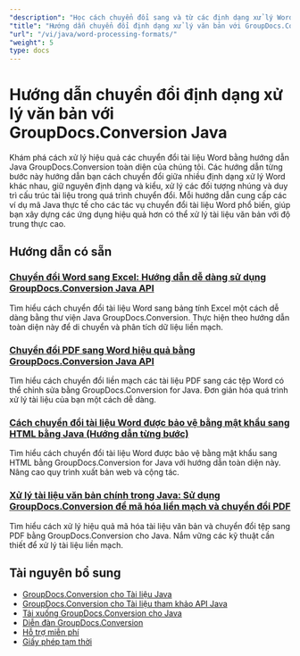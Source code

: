 ```yaml
---
"description": "Học cách chuyển đổi sang và từ các định dạng xử lý Word (DOC, DOCX, RTF, ODT) với các hướng dẫn Java của GroupDocs.Conversion."
"title": "Hướng dẫn chuyển đổi định dạng xử lý văn bản với GroupDocs.Conversion Java"
"url": "/vi/java/word-processing-formats/"
"weight": 5
type: docs
---
```

# Hướng dẫn chuyển đổi định dạng xử lý văn bản với GroupDocs.Conversion Java

Khám phá cách xử lý hiệu quả các chuyển đổi tài liệu Word bằng hướng dẫn Java GroupDocs.Conversion toàn diện của chúng tôi. Các hướng dẫn từng bước này hướng dẫn bạn cách chuyển đổi giữa nhiều định dạng xử lý Word khác nhau, giữ nguyên định dạng và kiểu, xử lý các đối tượng nhúng và duy trì cấu trúc tài liệu trong quá trình chuyển đổi. Mỗi hướng dẫn cung cấp các ví dụ mã Java thực tế cho các tác vụ chuyển đổi tài liệu Word phổ biến, giúp bạn xây dựng các ứng dụng hiệu quả hơn có thể xử lý tài liệu văn bản với độ trung thực cao.

## Hướng dẫn có sẵn

### [Chuyển đổi Word sang Excel: Hướng dẫn dễ dàng sử dụng GroupDocs.Conversion Java API](./convert-word-to-excel-groupdocs-java-guide/)
Tìm hiểu cách chuyển đổi tài liệu Word sang bảng tính Excel một cách dễ dàng bằng thư viện Java GroupDocs.Conversion. Thực hiện theo hướng dẫn toàn diện này để di chuyển và phân tích dữ liệu liền mạch.

### [Chuyển đổi PDF sang Word hiệu quả bằng GroupDocs.Conversion Java API](./groupdocs-conversion-java-pdf-to-word/)
Tìm hiểu cách chuyển đổi liền mạch các tài liệu PDF sang các tệp Word có thể chỉnh sửa bằng GroupDocs.Conversion for Java. Đơn giản hóa quá trình xử lý tài liệu của bạn một cách dễ dàng.

### [Cách chuyển đổi tài liệu Word được bảo vệ bằng mật khẩu sang HTML bằng Java (Hướng dẫn từng bước)](./convert-password-protected-word-to-html-java/)
Tìm hiểu cách chuyển đổi tài liệu Word được bảo vệ bằng mật khẩu sang HTML bằng GroupDocs.Conversion for Java với hướng dẫn toàn diện này. Nâng cao quy trình xuất bản web và cộng tác.

### [Xử lý tài liệu văn bản chính trong Java: Sử dụng GroupDocs.Conversion để mã hóa liền mạch và chuyển đổi PDF](./master-text-document-handling-java-groupdocs-conversion/)
Tìm hiểu cách xử lý hiệu quả mã hóa tài liệu văn bản và chuyển đổi tệp sang PDF bằng GroupDocs.Conversion cho Java. Nắm vững các kỹ thuật cần thiết để xử lý tài liệu liền mạch.

## Tài nguyên bổ sung

- [GroupDocs.Conversion cho Tài liệu Java](https://docs.groupdocs.com/conversion/java/)
- [GroupDocs.Conversion cho Tài liệu tham khảo API Java](https://reference.groupdocs.com/conversion/java/)
- [Tải xuống GroupDocs.Conversion cho Java](https://releases.groupdocs.com/conversion/java/)
- [Diễn đàn GroupDocs.Conversion](https://forum.groupdocs.com/c/conversion)
- [Hỗ trợ miễn phí](https://forum.groupdocs.com/)
- [Giấy phép tạm thời](https://purchase.groupdocs.com/temporary-license/)